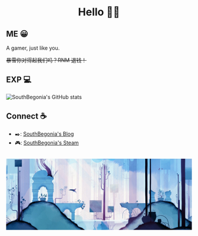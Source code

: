 <p align="center">
 <h1 align="center">Hello 👋🏻</h1>
</p>
  
## ME 😀
A gamer, just like you.

~~暴雪你对得起我们吗？RNM 退钱！~~

## EXP 💻
![SouthBegonia's GitHub stats](https://github-readme-stats.vercel.app/api?username=SouthBegonia&show_icons=true&include_all_commits=true&count_private=true&hide=contribs,prs,issues)
  
## Connect ☕
- ✒️: [SouthBegonia's Blog](https://www.cnblogs.com/SouthBegonia/)
- 🎮: [SouthBegonia's Steam](https://steamcommunity.com/id/SouthBegonia/)

## 

<p align="center">
  <img src="https://github.com/SouthBegonia/SouthBegonia/blob/master/Doc/Gris_BlueForest.jpg" align="center" alt="GRIS" title="She's 《GRIS》"/>
</p>
